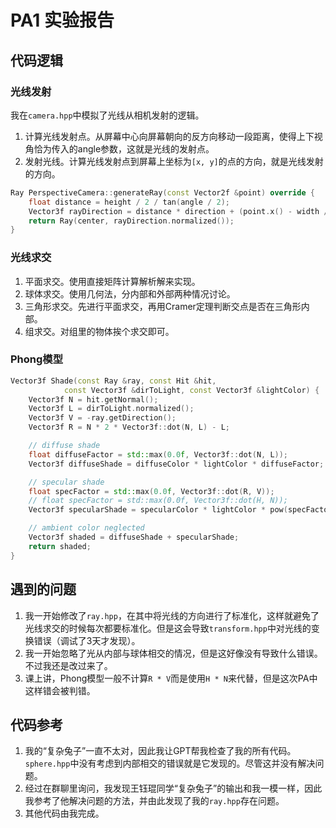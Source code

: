 # PA1 实验报告
## 代码逻辑

### 光线发射
我在`camera.hpp`中模拟了光线从相机发射的逻辑。
1. 计算光线发射点。从屏幕中心向屏幕朝向的反方向移动一段距离，使得上下视角恰为传入的angle参数，这就是光线的发射点。
2. 发射光线。计算光线发射点到屏幕上坐标为`[x, y]`的点的方向，就是光线发射的方向。
```C++
Ray PerspectiveCamera::generateRay(const Vector2f &point) override {
    float distance = height / 2 / tan(angle / 2);
    Vector3f rayDirection = distance * direction + (point.x() - width / 2) * horizontal + (point.y() - height / 2) * up;
    return Ray(center, rayDirection.normalized());
}
```
### 光线求交
1. 平面求交。使用直接矩阵计算解析解来实现。
2. 球体求交。使用几何法，分内部和外部两种情况讨论。
3. 三角形求交。先进行平面求交，再用Cramer定理判断交点是否在三角形内部。
4. 组求交。对组里的物体挨个求交即可。

### Phong模型
```C++
Vector3f Shade(const Ray &ray, const Hit &hit,
            const Vector3f &dirToLight, const Vector3f &lightColor) {
    Vector3f N = hit.getNormal();
    Vector3f L = dirToLight.normalized();
    Vector3f V = -ray.getDirection();
    Vector3f R = N * 2 * Vector3f::dot(N, L) - L;  

    // diffuse shade
    float diffuseFactor = std::max(0.0f, Vector3f::dot(N, L));
    Vector3f diffuseShade = diffuseColor * lightColor * diffuseFactor;

    // specular shade
    float specFactor = std::max(0.0f, Vector3f::dot(R, V));
    // float specFactor = std::max(0.0f, Vector3f::dot(H, N));
    Vector3f specularShade = specularColor * lightColor * pow(specFactor, shininess);

    // ambient color neglected
    Vector3f shaded = diffuseShade + specularShade;
    return shaded;
}
```

## 遇到的问题
1. 我一开始修改了`ray.hpp`，在其中将光线的方向进行了标准化，这样就避免了光线求交的时候每次都要标准化。但是这会导致`transform.hpp`中对光线的变换错误（调试了3天才发现）。
2. 我一开始忽略了光从内部与球体相交的情况，但是这好像没有导致什么错误。不过我还是改过来了。
3. 课上讲，Phong模型一般不计算`R * V`而是使用`H * N`来代替，但是这次PA中这样错会被判错。

## 代码参考
1. 我的“复杂兔子”一直不太对，因此我让GPT帮我检查了我的所有代码。`sphere.hpp`中没有考虑到内部相交的错误就是它发现的。尽管这并没有解决问题。
2. 经过在群聊里询问，我发现王钰琨同学“复杂兔子”的输出和我一模一样，因此我参考了他解决问题的方法，并由此发现了我的`ray.hpp`存在问题。
3. 其他代码由我完成。


